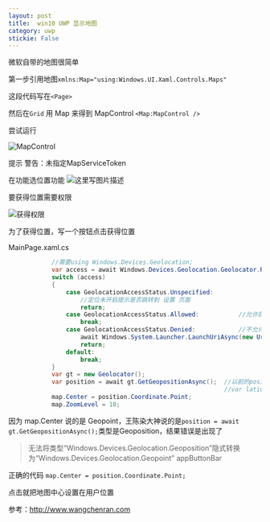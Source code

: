 ```yaml
---
layout: post
title:  win10 UWP 显示地图 
category: uwp 
stickie: False
---
```


<!--more-->

<div id="toc"></div>

微软自带的地图很简单

第一步引用地图`xmlns:Map="using:Windows.UI.Xaml.Controls.Maps"`

这段代码写在`<Page>`

然后在`Grid` 用 Map 来得到 MapControl
`<Map:MapControl />`

尝试运行

![MapControl](http://img.blog.csdn.net/20151119220140568)

提示 警告：未指定MapServiceToken

在功能选位置功能
![这里写图片描述](http://img.blog.csdn.net/20151119220447500)

要获得位置需要权限

![获得权限](http://img.blog.csdn.net/20151119222529424)

为了获得位置，写一个按钮点击获得位置

MainPage.xaml.cs

```C#
            //需要using Windows.Devices.Geolocation;
            var access = await Windows.Devices.Geolocation.Geolocator.RequestAccessAsync();
            switch (access)
            {
                case GeolocationAccessStatus.Unspecified:
                    //定位未开启提示是否跳转到 设置 页面            
                    return;
                case GeolocationAccessStatus.Allowed:           //允许获取          
                    break;
                case GeolocationAccessStatus.Denied:            //不允许获取位置信息时 给予提示 然后根据情况选择是否跳转到 设置 界面           
                    await Windows.System.Launcher.LaunchUriAsync(new Uri("ms-settings://privacy/location"));
                    return;
                default:
                    break;
            }
            var gt = new Geolocator();
            var position = await gt.GetGeopositionAsync();  //以前的position.Coordinate.Latitude 方法在UWP中已经过时，不再推荐使用    
                                                            //var latiude = position.Coordinate.Latitude;   
            map.Center = position.Coordinate.Point;
            map.ZoomLevel = 10;            
```

因为 map.Center 说的是 Geopoint，王陈染大神说的是`position = await gt.GetGeopositionAsync();`类型是Geoposition，结果错误是出现了
>无法将类型“Windows.Devices.Geolocation.Geoposition”隐式转换为“Windows.Devices.Geolocation.Geopoint”  appButtonBar

正确的代码 `map.Center = position.Coordinate.Point;`

点击就把地图中心设置在用户位置


参考：http://www.wangchenran.com



